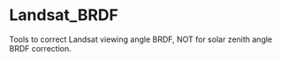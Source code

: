 # Landsat_BRDF
Tools to correct Landsat viewing angle BRDF, NOT for solar zenith angle BRDF correction. 
